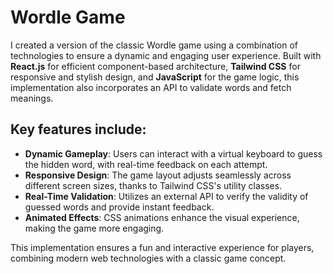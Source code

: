 # Wordle Game

I created a version of the classic Wordle game using a combination of technologies to ensure a dynamic and engaging user experience. Built with **React.js** for efficient component-based architecture, **Tailwind CSS** for responsive and stylish design, and **JavaScript** for the game logic, this implementation also incorporates an API to validate words and fetch meanings.

## Key features include:

- **Dynamic Gameplay**: Users can interact with a virtual keyboard to guess the hidden word, with real-time feedback on each attempt.
- **Responsive Design**: The game layout adjusts seamlessly across different screen sizes, thanks to Tailwind CSS's utility classes.
- **Real-Time Validation**: Utilizes an external API to verify the validity of guessed words and provide instant feedback.
- **Animated Effects**: CSS animations enhance the visual experience, making the game more engaging.

This implementation ensures a fun and interactive experience for players, combining modern web technologies with a classic game concept.